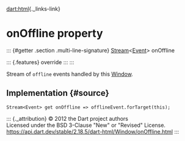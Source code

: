 [dart:html](../../dart-html/dart-html-library){._links-link}

onOffline property
==================

::: {#getter .section .multi-line-signature}
[Stream](../../dart-async/stream-class)\<[Event](../event-class)\>
onOffline

::: {.features}
override
:::
:::

Stream of `offline` events handled by this [Window](../window-class).

Implementation {#source}
--------------

``` {.language-dart data-language="dart"}
Stream<Event> get onOffline => offlineEvent.forTarget(this);
```

::: {._attribution}
© 2012 the Dart project authors\
Licensed under the BSD 3-Clause \"New\" or \"Revised\" License.\
<https://api.dart.dev/stable/2.18.5/dart-html/Window/onOffline.html>
:::
